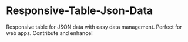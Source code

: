 # Responsive-Table-Json-Data
Responsive table for JSON data with easy data management. Perfect for web apps. Contribute and enhance!
